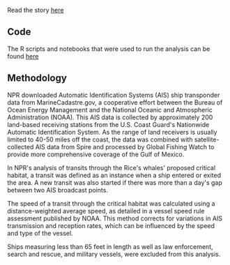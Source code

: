  Read the story [here]()

## Code

The R scripts and notebooks that were used to run the analysis can be found [here](https://github.com/NPR-investigations/rices-whale-speed-analysis/tree/main/analysis)

## Methodology
NPR downloaded Automatic Identification Systems (AIS) ship transponder data from MarineCadastre.gov, a cooperative effort between the Bureau of Ocean Energy Management and the National Oceanic and Atmospheric Administration (NOAA). This AIS data is collected by approximately 200 land-based receiving stations from the U.S. Coast Guard's Nationwide Automatic Identification System. As the range of land receivers is usually limited to 40-50 miles off the coast, the data was combined with satellite-collected AIS data from Spire and processed by Global Fishing Watch to provide more comprehensive coverage of the Gulf of Mexico.

In NPR's analysis of transits through the Rice's whales' proposed critical habitat, a transit was defined as an instance when a ship entered or exited the area. A new transit was also started if there was more than a day's gap between two AIS broadcast points.

The speed of a transit through the critical habitat was calculated using a distance-weighted average speed, as detailed in a vessel speed rule assessment published by NOAA. This method corrects for variations in AIS transmission and reception rates, which can be influenced by the speed and type of the vessel.

Ships measuring less than 65 feet in length as well as law enforcement, search and rescue, and military vessels, were excluded from this analysis.
